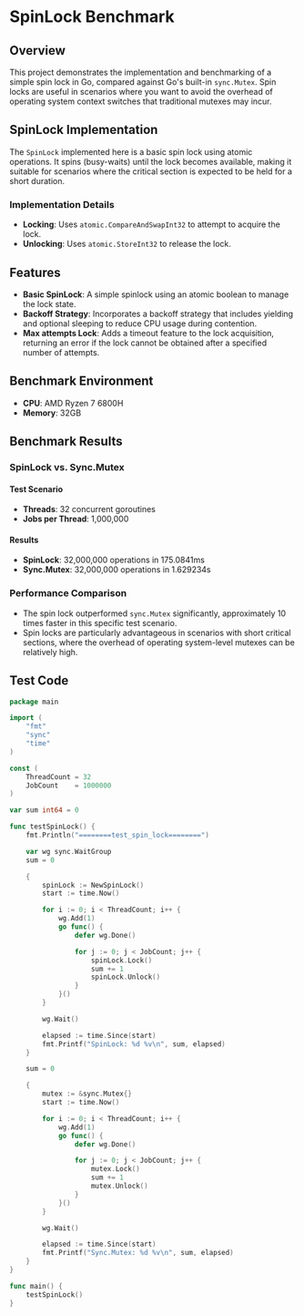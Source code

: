 # SpinLock Benchmark

## Overview

This project demonstrates the implementation and benchmarking of a simple spin lock in Go, compared against Go's built-in `sync.Mutex`. Spin locks are useful in scenarios where you want to avoid the overhead of operating system context switches that traditional mutexes may incur.

## SpinLock Implementation

The `SpinLock` implemented here is a basic spin lock using atomic operations. It spins (busy-waits) until the lock becomes available, making it suitable for scenarios where the critical section is expected to be held for a short duration.

### Implementation Details

- **Locking**: Uses `atomic.CompareAndSwapInt32` to attempt to acquire the lock.
- **Unlocking**: Uses `atomic.StoreInt32` to release the lock.

## Features

- **Basic SpinLock**: A simple spinlock using an atomic boolean to manage the lock state.
- **Backoff Strategy**: Incorporates a backoff strategy that includes yielding and optional sleeping to reduce CPU usage during contention.
- **Max attempts Lock**: Adds a timeout feature to the lock acquisition, returning an error if the lock cannot be obtained after a specified number of attempts.

## Benchmark Environment

- **CPU**: AMD Ryzen 7 6800H
- **Memory**: 32GB

## Benchmark Results

### SpinLock vs. Sync.Mutex

#### Test Scenario
- **Threads**: 32 concurrent goroutines
- **Jobs per Thread**: 1,000,000

#### Results
- **SpinLock**: 32,000,000 operations in 175.0841ms
- **Sync.Mutex**: 32,000,000 operations in 1.629234s

### Performance Comparison
- The spin lock outperformed `sync.Mutex` significantly, approximately 10 times faster in this specific test scenario.
- Spin locks are particularly advantageous in scenarios with short critical sections, where the overhead of operating system-level mutexes can be relatively high.

## Test Code

```go
package main

import (
	"fmt"
	"sync"
	"time"
)

const (
	ThreadCount = 32
	JobCount    = 1000000
)

var sum int64 = 0

func testSpinLock() {
	fmt.Println("========test_spin_lock========")

	var wg sync.WaitGroup
	sum = 0

	{
		spinLock := NewSpinLock()
		start := time.Now()

		for i := 0; i < ThreadCount; i++ {
			wg.Add(1)
			go func() {
				defer wg.Done()

				for j := 0; j < JobCount; j++ {
					spinLock.Lock()
					sum += 1
					spinLock.Unlock()
				}
			}()
		}

		wg.Wait()

		elapsed := time.Since(start)
		fmt.Printf("SpinLock: %d %v\n", sum, elapsed)
	}

	sum = 0

	{
		mutex := &sync.Mutex{}
		start := time.Now()

		for i := 0; i < ThreadCount; i++ {
			wg.Add(1)
			go func() {
				defer wg.Done()

				for j := 0; j < JobCount; j++ {
					mutex.Lock()
					sum += 1
					mutex.Unlock()
				}
			}()
		}

		wg.Wait()

		elapsed := time.Since(start)
		fmt.Printf("Sync.Mutex: %d %v\n", sum, elapsed)
	}
}

func main() {
	testSpinLock()
}
